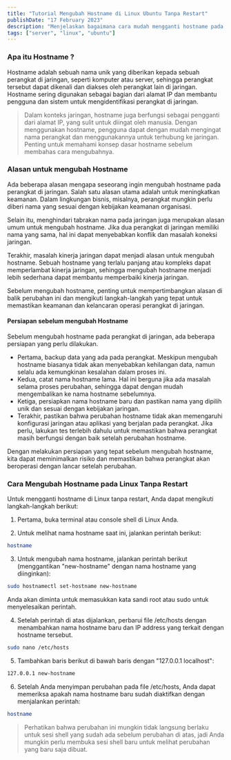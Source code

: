```yaml
---
title: "Tutorial Mengubah Hostname di Linux Ubuntu Tanpa Restart"
publishDate: "17 February 2023"
description: "Menjelaskan bagaimana cara mudah mengganti hostname pada linux Ubuntu tanpa restart."
tags: ["server", "linux", "ubuntu"]
---
```


### Apa itu Hostname ?

Hostname adalah sebuah nama unik yang diberikan kepada sebuah perangkat di jaringan, seperti komputer atau server, sehingga perangkat tersebut dapat dikenali dan diakses oleh perangkat lain di jaringan. Hostname sering digunakan sebagai bagian dari alamat IP dan membantu pengguna dan sistem untuk mengidentifikasi perangkat di jaringan. 

> Dalam konteks jaringan, hostname juga berfungsi sebagai pengganti dari alamat IP, yang sulit untuk diingat oleh manusia. Dengan menggunakan hostname, pengguna dapat dengan mudah mengingat nama perangkat dan menggunakannya untuk terhubung ke jaringan. Penting untuk memahami konsep dasar hostname sebelum membahas cara mengubahnya.

### Alasan untuk mengubah Hostname 

Ada beberapa alasan mengapa seseorang ingin mengubah hostname pada perangkat di jaringan. Salah satu alasan utama adalah untuk meningkatkan keamanan. Dalam lingkungan bisnis, misalnya, perangkat mungkin perlu diberi nama yang sesuai dengan kebijakan keamanan organisasi. 

Selain itu, menghindari tabrakan nama pada jaringan juga merupakan alasan umum untuk mengubah hostname. Jika dua perangkat di jaringan memiliki nama yang sama, hal ini dapat menyebabkan konflik dan masalah koneksi jaringan. 

Terakhir, masalah kinerja jaringan dapat menjadi alasan untuk mengubah hostname. Sebuah hostname yang terlalu panjang atau kompleks dapat memperlambat kinerja jaringan, sehingga mengubah hostname menjadi lebih sederhana dapat membantu memperbaiki kinerja jaringan. 

Sebelum mengubah hostname, penting untuk mempertimbangkan alasan di balik perubahan ini dan mengikuti langkah-langkah yang tepat untuk memastikan keamanan dan kelancaran operasi perangkat di jaringan.

#### Persiapan sebelum mengubah Hostname
Sebelum mengubah hostname pada perangkat di jaringan, ada beberapa persiapan yang perlu dilakukan.

* Pertama, backup data yang ada pada perangkat. Meskipun mengubah hostname biasanya tidak akan menyebabkan kehilangan data, namun selalu ada kemungkinan kesalahan dalam proses ini. 
* Kedua, catat nama hostname lama. Hal ini berguna jika ada masalah selama proses perubahan, sehingga dapat dengan mudah mengembalikan ke nama hostname sebelumnya. 
* Ketiga, persiapkan nama hostname baru dan pastikan nama yang dipilih unik dan sesuai dengan kebijakan jaringan. 
* Terakhir, pastikan bahwa perubahan hostname tidak akan memengaruhi konfigurasi jaringan atau aplikasi yang berjalan pada perangkat. Jika perlu, lakukan tes terlebih dahulu untuk memastikan bahwa perangkat masih berfungsi dengan baik setelah perubahan hostname. 

Dengan melakukan persiapan yang tepat sebelum mengubah hostname, kita dapat meminimalkan risiko dan memastikan bahwa perangkat akan beroperasi dengan lancar setelah perubahan.

### Cara Mengubah Hostname pada Linux Tanpa Restart

Untuk mengganti hostname di Linux tanpa restart, Anda dapat mengikuti langkah-langkah berikut:

1. Pertama, buka terminal atau console shell di Linux Anda.

2. Untuk melihat nama hostname saat ini, jalankan perintah berikut:
```bash
hostname
```

3. Untuk mengubah nama hostname, jalankan perintah berikut (menggantikan "new-hostname" dengan nama hostname yang diinginkan):
```bash
sudo hostnamectl set-hostname new-hostname
```
Anda akan diminta untuk memasukkan kata sandi root atau sudo untuk menyelesaikan perintah.

4. Setelah perintah di atas dijalankan, perbarui file /etc/hosts dengan menambahkan nama hostname baru dan IP address yang terkait dengan hostname tersebut.
```bash
sudo nano /etc/hosts
```

5. Tambahkan baris berikut di bawah baris dengan "127.0.0.1 localhost":
```bash
127.0.0.1 new-hostname
```
6. Setelah Anda menyimpan perubahan pada file /etc/hosts, Anda dapat memeriksa apakah nama hostname baru sudah diaktifkan dengan menjalankan perintah:
```bash
hostname
```

> Perhatikan bahwa perubahan ini mungkin tidak langsung berlaku untuk sesi shell yang sudah ada sebelum perubahan di atas, jadi Anda mungkin perlu membuka sesi shell baru untuk melihat perubahan yang baru saja dibuat.
